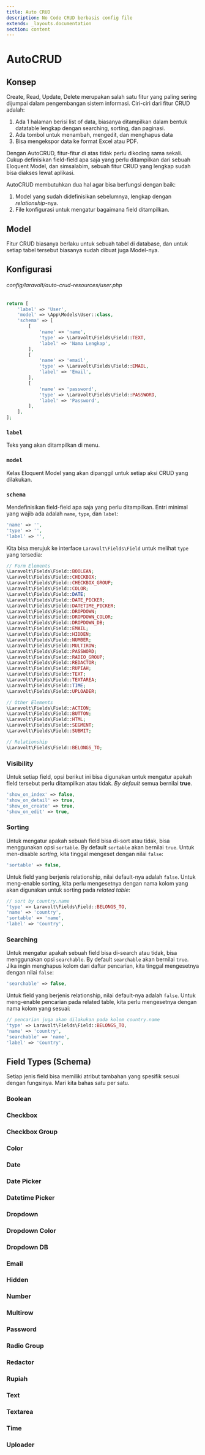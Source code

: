 ```yaml
---
title: Auto CRUD
description: No Code CRUD berbasis config file
extends: _layouts.documentation
section: content
---
```


# AutoCRUD

## Konsep

Create, Read, Update, Delete merupakan salah satu fitur yang paling sering dijumpai dalam pengembangan sistem informasi. Ciri-ciri dari fitur CRUD adalah:

1. Ada 1 halaman berisi list of data, biasanya ditampilkan dalam bentuk datatable lengkap dengan searching, sorting, dan paginasi.
1. Ada tombol untuk menambah, mengedit, dan menghapus data
1. Bisa mengekspor data ke format Excel atau PDF.

Dengan AutoCRUD, fitur-fitur di atas tidak perlu dikoding sama sekali. Cukup definisikan field-field apa saja yang perlu ditampilkan dari sebuah Eloquent Model, dan simsalabim, sebuah fitur CRUD yang lengkap sudah bisa diakses lewat aplikasi.

AutoCRUD membutuhkan dua hal agar bisa berfungsi dengan baik:

1. Model yang sudah didefinisikan sebelumnya, lengkap dengan *relationship*-nya.
1. File konfigurasi untuk mengatur bagaimana field ditampilkan.

## Model

Fitur CRUD biasanya berlaku untuk sebuah tabel di database, dan untuk setiap tabel tersebut biasanya sudah dibuat juga Model-nya.

## Konfigurasi

###### config/laravolt/auto-crud-resources/user.php

```php
return [
    'label' => 'User',
    'model' => \App\Models\User::class,
    'schema' => [
        [
            'name' => 'name',
            'type' => \Laravolt\Fields\Field::TEXT,
            'label' => 'Nama Lengkap',
        ],
        [
            'name' => 'email',
            'type' => \Laravolt\Fields\Field::EMAIL,
            'label' => 'Email',
        ],
        [
            'name' => 'password',
            'type' => \Laravolt\Fields\Field::PASSWORD,
            'label' => 'Password',
        ],
    ],
];
```

### `label`

Teks yang akan ditampilkan di menu.

### `model`

Kelas Eloquent Model yang akan dipanggil untuk setiap aksi CRUD yang dilakukan.

### `schema`

Mendefinisikan field-field apa saja yang perlu ditampilkan. Entri minimal yang wajib ada adalah `name`, `type`, dan `label`:

```php
'name' => '',
'type' => '',
'label' => '',
```



Kita bisa merujuk ke interface `Laravolt\Fields\Field` untuk melihat `type` yang tersedia:

```php
// Form Elements
\Laravolt\Fields\Field::BOOLEAN;
\Laravolt\Fields\Field::CHECKBOX;
\Laravolt\Fields\Field::CHECKBOX_GROUP;
\Laravolt\Fields\Field::COLOR;
\Laravolt\Fields\Field::DATE;
\Laravolt\Fields\Field::DATE_PICKER;
\Laravolt\Fields\Field::DATETIME_PICKER;
\Laravolt\Fields\Field::DROPDOWN;
\Laravolt\Fields\Field::DROPDOWN_COLOR;
\Laravolt\Fields\Field::DROPDOWN_DB;
\Laravolt\Fields\Field::EMAIL;
\Laravolt\Fields\Field::HIDDEN;
\Laravolt\Fields\Field::NUMBER;
\Laravolt\Fields\Field::MULTIROW;
\Laravolt\Fields\Field::PASSWORD;
\Laravolt\Fields\Field::RADIO_GROUP;
\Laravolt\Fields\Field::REDACTOR;
\Laravolt\Fields\Field::RUPIAH;
\Laravolt\Fields\Field::TEXT;
\Laravolt\Fields\Field::TEXTAREA;
\Laravolt\Fields\Field::TIME;
\Laravolt\Fields\Field::UPLOADER;

// Other Elements
\Laravolt\Fields\Field::ACTION;
\Laravolt\Fields\Field::BUTTON;
\Laravolt\Fields\Field::HTML;
\Laravolt\Fields\Field::SEGMENT;
\Laravolt\Fields\Field::SUBMIT;

// Relationship
\Laravolt\Fields\Field::BELONGS_TO;
```



### Visibility

Untuk setiap field, opsi berikut ini bisa digunakan untuk mengatur apakah field tersebut perlu ditampilkan atau tidak. *By default* semua bernilai **true**.

```php
'show_on_index' => false,
'show_on_detail' => true,    
'show_on_create' => true,
'show_on_edit' => true,    
```

### Sorting

Untuk mengatur apakah sebuah field bisa di-sort atau tidak, bisa menggunakan opsi `sortable`. By default `sortable` akan bernilai `true`. Untuk men-disable *sorting*, kita tinggal mengeset dengan nilai `false`:

```php
'sortable' => false,
```

Untuk field yang berjenis relationship, nilai default-nya adalah `false`. Untuk meng-enable sorting, kita perlu mengesetnya dengan nama kolom yang akan digunakan untuk sorting pada *related table*:

```php
// sort by country.name
'type' => Laravolt\Fields\Field::BELONGS_TO,
'name' => 'country',
'sortable' => 'name',
'label' => 'Country',
```



### Searching

Untuk mengatur apakah sebuah field bisa di-search atau tidak, bisa menggunakan opsi `searchable`. By default `searchable` akan bernilai `true`. Jika ingin menghapus kolom dari daftar pencarian, kita tinggal mengesetnya dengan nilai `false`:

```php
'searchable' => false,
```

Untuk field yang berjenis relationship, nilai default-nya adalah `false`. Untuk meng-enable pencarian pada related table, kita perlu mengesetnya dengan nama kolom yang sesuai:

```php
// pencarian juga akan dilakukan pada kolom country.name
'type' => Laravolt\Fields\Field::BELONGS_TO,
'name' => 'country',
'searchable' => 'name',
'label' => 'Country',
```



## Field Types (Schema)

Setiap jenis field bisa memiliki atribut tambahan yang spesifik sesuai dengan fungsinya. Mari kita bahas satu per satu.

### Boolean

### Checkbox

### Checkbox Group

### Color

### Date

### Date Picker

### Datetime Picker

### Dropdown

### Dropdown Color

### Dropdown DB

### Email

### Hidden

### Number

### Multirow

### Password

### Radio Group

### Redactor

### Rupiah

### Text

### Textarea

### Time

### Uploader
